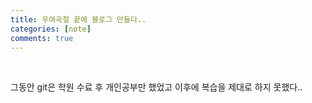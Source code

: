 ```yaml
---
title: 우여곡절 끝에 블로그 만들다..
categories: [note]
comments: true
---
```


<br>

그동안 git은 학원 수료 후 개인공부만 했었고
이후에 복습을 제대로 하지 못했다..
